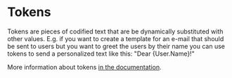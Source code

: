 # Tokens



Tokens are pieces of codified text that are be dynamically substituted with other values. E.g. if you want to create a template for an e-mail that should be sent to users but you want to greet the users by their name you can use tokens to send a personalized text like this: "Dear {User.Name}!"

More information about tokens [in the documentation](http://docs.orchardproject.net/Documentation/Builtin-features#OrchardTokens%28WebPIoffbydefault%29).